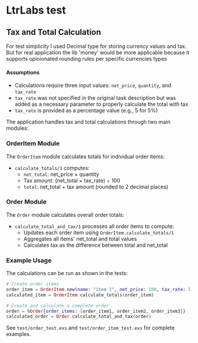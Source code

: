 # LtrLabs test

## Tax and Total Calculation

For test simplicity I used Decimal type for storing currency values and tax. But for real application the lib 'money' would be more applicable because it supports opinionated rounding rules per specific currencies types

#### Assumptions
- Calculations require three input values: `net_price`, `quantity`, and `tax_rate`
- `tax_rate` was not specified in the original task description but was added as a necessary parameter to properly calculate the total with tax
- `tax_rate` is provided as a percentage value (e.g., 5 for 5%)

The application handles tax and total calculations through two main modules:

### OrderItem Module

The `OrderItem` module calculates totals for individual order items:
- `calculate_totals/1` computes:
  - `net_total`: net_price × quantity
  - Tax amount: (net_total × tax_rate) ÷ 100
  - `total`: net_total + tax amount (rounded to 2 decimal places)

### Order Module

The `Order` module calculates overall order totals:
- `calculate_total_and_tax/1` processes all order items to compute:
  - Updates each order item using `OrderItem.calculate_totals/1`
  - Aggregates all items' net_total and total values
  - Calculates tax as the difference between total and net_total

### Example Usage

The calculations can be run as shown in the tests:

```elixir
# Create order items
order_item = OrderItem.new(name: "item 1", net_price: 100, tax_rate: 5, quantity: 3)
calculated_item = OrderItem.calculate_totals(order_item)

# Create and calculate a complete order
order = %Order{order_items: [order_item1, order_item2, order_item3]}
calculated_order = Order.calculate_total_and_tax(order)
```

See `test/order_test.exs` and `test/order_item_test.exs` for complete examples.

